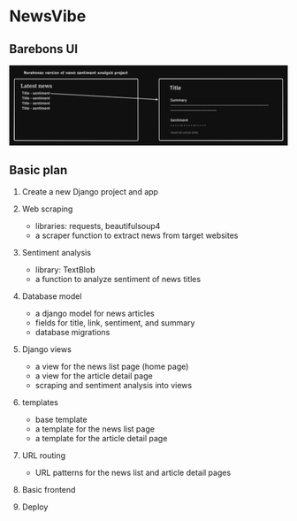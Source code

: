 # NewsVibe

## Barebons UI 
![NewsVibe UI](/newsvibe_ui.png)

## Basic plan 

1. Create a new Django project and app

2. Web scraping
   - libraries: requests, beautifulsoup4
   - a scraper function to extract news from target websites

3. Sentiment analysis
   - library: TextBlob
   - a function to analyze sentiment of news titles

4. Database model
   - a django model for news articles
   - fields for title, link, sentiment, and summary
   - database migrations

5. Django views
   - a view for the news list page (home page)
   - a view for the article detail page
   - scraping and sentiment analysis into views

6. templates
   - base template
   - a template for the news list page
   - a template for the article detail page

7. URL routing
   - URL patterns for the news list and article detail pages

8. Basic frontend

9. Deploy
